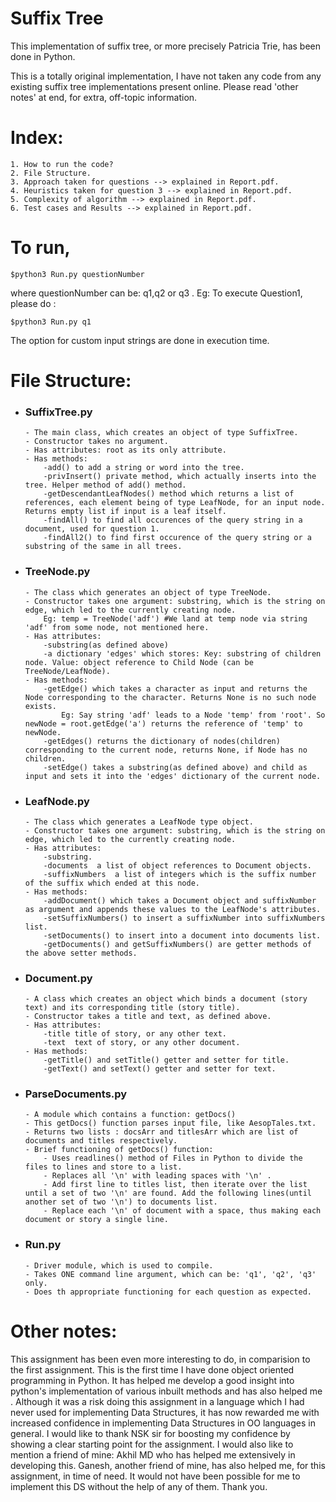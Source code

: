 # Suffix Tree
This implementation of suffix tree, or more precisely Patricia Trie, has been done in Python.

This is a totally original implementation, I have not taken any code from any existing suffix tree implementations present online.
Please read 'other notes' at end, for extra, off-topic information.

# Index: 
	1. How to run the code? 
	2. File Structure.
	3. Approach taken for questions --> explained in Report.pdf.
	4. Heuristics taken for question 3 --> explained in Report.pdf.
	5. Complexity of algorithm --> explained in Report.pdf.
	6. Test cases and Results --> explained in Report.pdf.

# To run,
```
$python3 Run.py questionNumber
```
where questionNumber can be: q1,q2 or q3 .
Eg: To execute Question1, please do :
```
$python3 Run.py q1
```
The option for custom input strings are done in execution time.


# File Structure: 
  - ### SuffixTree.py
  		- The main class, which creates an object of type SuffixTree. 
  		- Constructor takes no argument.
  		- Has attributes: root as its only attribute.
  		- Has methods: 
  			-add() to add a string or word into the tree.
  			-privInsert() private method, which actually inserts into the tree. Helper method of add() method.
  			-getDescendantLeafNodes() method which returns a list of references, each element being of type LeafNode, for an input node. Returns empty list if input is a leaf itself.
  			-findAll() to find all occurences of the query string in a document, used for question 1.
  			-findAll2() to find first occurence of the query string or a substring of the same in all trees.

  - ### TreeNode.py
  		- The class which generates an object of type TreeNode.
  		- Constructor takes one argument: substring, which is the string on edge, which led to the currently creating node.
  			Eg: temp = TreeNode('adf') #We land at temp node via string 'adf' from some node, not mentioned here.
  		- Has attributes: 
			-substring(as defined above)
			-a dictionary 'edges' which stores: Key: substring of children node. Value: object reference to Child Node (can be TreeNode/LeafNode).
  		- Has methods:
  			-getEdge() which takes a character as input and returns the Node corresponding to the character. Returns None is no such node exists.
  				Eg: Say string 'adf' leads to a Node 'temp' from 'root'. So newNode = root.getEdge('a') returns the reference of 'temp' to newNode.
  			-getEdges() returns the dictionary of nodes(children) corresponding to the current node, returns None, if Node has no children.
  			-setEdge() takes a substring(as defined above) and child as input and sets it into the 'edges' dictionary of the current node.

  - ### LeafNode.py
  		- The class which generates a LeafNode type object.
  		- Constructor takes one argument: substring, which is the string on edge, which led to the currently creating node.
  		- Has attributes: 
  			-substring.
  			-documents  a list of object references to Document objects.
  			-suffixNumbers  a list of integers which is the suffix number of the suffix which ended at this node.
  		- Has methods:
  			-addDocument() which takes a Document object and suffixNumber as argument and appends these values to the LeafNode's attributes.
  			-setSuffixNumbers() to insert a suffixNumber into suffixNumbers list.
  			-setDocuments() to insert into a document into documents list.
  			-getDocuments() and getSuffixNumbers() are getter methods of the above setter methods.

  - ### Document.py
  		- A class which creates an object which binds a document (story text) and its corresponding title (story title).
  		- Constructor takes a title and text, as defined above.
  		- Has attributes: 
  			-title title of story, or any other text.
  			-text  text of story, or any other document.
  		- Has methods:
  			-getTitle() and setTitle() getter and setter for title.
  			-getText() and setText() getter and setter for text.

  - ### ParseDocuments.py
  		- A module which contains a function: getDocs()
  		- This getDocs() function parses input file, like AesopTales.txt.
  		- Returns two lists : docsArr and titlesArr which are list of documents and titles respectively.
  		- Brief functioning of getDocs() function: 
  			- Uses readlines() method of Files in Python to divide the files to lines and store to a list.
  			- Replaces all '\n' with leading spaces with '\n' .
  			- Add first line to titles list, then iterate over the list until a set of two '\n' are found. Add the following lines(until another set of two '\n') to documents list.
  			- Replace each '\n' of document with a space, thus making each document or story a single line. 
  
  - ### Run.py
  		- Driver module, which is used to compile.
  		- Takes ONE command line argument, which can be: 'q1', 'q2', 'q3' only.
  		- Does th appropriate functioning for each question as expected.


# Other notes:
This assignment has been even more interesting to do, in comparision to the first assignment. This is the first time I have done object oriented programming in Python. It has helped me develop a good insight into python's implementation of various inbuilt methods and has also helped me . Although it was a risk doing this assignment in a language which I had never used for implementing Data Structures, it has now rewarded me with increased confidence in implementing Data Structures in OO languages in general. 
I would like to thank NSK sir for boosting my confidence by showing a clear starting point for the assignment. I would also like to mention a friend of mine: Akhil MD who has helped me extensively in developing this. Ganesh, another friend of mine, has also helped me, for this assignment, in time of need. It would not have been possible for me to implement this DS without the help of any of them. 
Thank you.